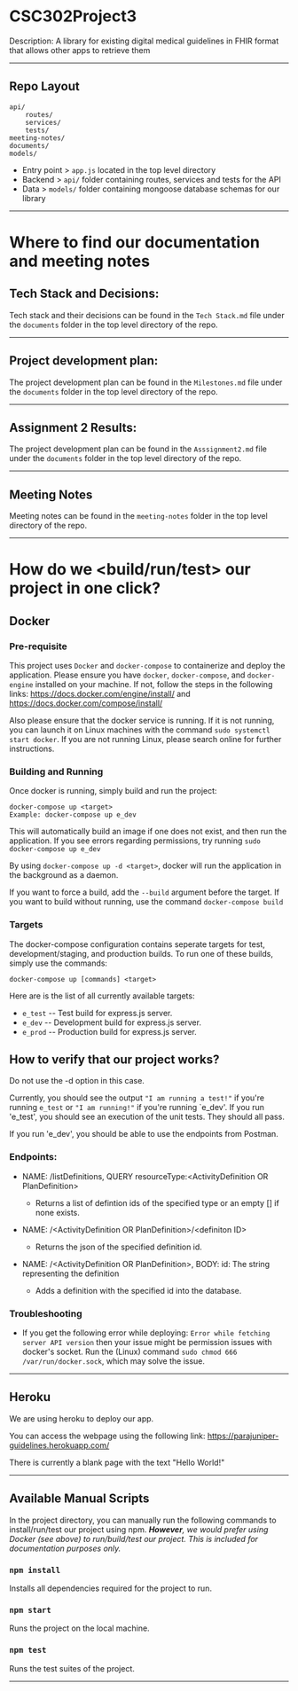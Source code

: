 # CSC302Project3
Description: A library for existing digital medical guidelines in FHIR format that allows other apps to retrieve them

---

## Repo Layout

```
api/
    routes/
    services/
    tests/
meeting-notes/
documents/
models/
```

* Entry point > `app.js` located in the top level directory
* Backend > `api/` folder containing routes, services and tests for the API
* Data > `models/` folder containing mongoose database schemas for our library

---

# Where to find our documentation and meeting notes

## Tech Stack and Decisions:

Tech stack and their decisions can be found in the `Tech Stack.md` file under the `documents` folder in the top level directory of the repo.

---

## Project development plan:

The project development plan can be found in the `Milestones.md` file under the `documents` folder in the top level directory of the repo.

---

## Assignment 2 Results:

The project development plan can be found in the `Asssignment2.md` file under the `documents` folder in the top level directory of the repo.

---

## Meeting Notes

Meeting notes can be found in the `meeting-notes` folder in the top level directory of the repo.

---

# How do we <build/run/test> our project in one click?

## Docker

### Pre-requisite
This project uses `Docker` and `docker-compose` to containerize and deploy the application. Please ensure you have `docker`, `docker-compose`, and `docker-engine` installed on your machine. If not, follow the steps in the following links: https://docs.docker.com/engine/install/ and https://docs.docker.com/compose/install/

Also please ensure that the docker service is running. If it is not running, you can launch it on Linux machines with the command `sudo systemctl start docker`. If you are not running Linux, please search online for further instructions.

### Building and Running

Once docker is running, simply build and run the project:

    docker-compose up <target>
    Example: docker-compose up e_dev

This will automatically build an image if one does not exist, and then run the application. If you see errors regarding permissions, try running `sudo docker-compose up e_dev`

By using `docker-compose up -d <target>`, docker will run the application in the background as a daemon.

If you want to force a build, add the `--build` argument before the target. If you want to build without running, use the command `docker-compose build`

### Targets

The docker-compose configuration contains seperate targets for test, development/staging, and production builds. To run one of these builds, simply use the commands:

    docker-compose up [commands] <target>

Here are is the list of all currently available targets:

+ `e_test` -- Test build for express.js server.
+ `e_dev`  -- Development build for express.js server.
+ `e_prod` -- Production build for express.js server.

## How to verify that our project works?

Do not use the -d option in this case.

Currently, you should see the output `"I am running a test!"` if you're running `e_test` or `"I am running!"` if you're running `e_dev'.
If you run 'e_test', you should see an execution of the unit tests. They should all pass.

If you run 'e_dev', you should be able to use the endpoints from Postman.

### Endpoints:

- NAME: /listDefinitions, QUERY resourceType:\<ActivityDefinition OR PlanDefinition>
  - Returns a list of defintion ids of the specified type or an empty [] if none exists.

- NAME: /\<ActivityDefinition OR PlanDefinition>/\<definiton ID>
  - Returns the json of the specified definition id.

- NAME: /\<ActivityDefinition OR PlanDefinition>, BODY: id: The string representing the definition
  - Adds a definition with the specified id into the database.

### Troubleshooting

- If you get the following error while deploying: `Error while fetching server API version` then your issue might be permission issues with docker's socket. Run the (Linux) command `sudo chmod 666 /var/run/docker.sock`, which may solve the issue.

---

## Heroku

We are using heroku to deploy our app.

You can access the webpage using the following link: https://parajuniper-guidelines.herokuapp.com/

There is currently a blank page with the text "Hello World!"

---

## Available Manual Scripts

In the project directory, you can manually run the following commands to install/run/test our project using npm.
***However**, we would prefer using Docker (see above) to run/build/test our project. This is included for documentation purposes only.*

### `npm install`

Installs all dependencies required for the project to run.

### `npm start`

Runs the project on the local machine.

### `npm test`

Runs the test suites of the project.

---
